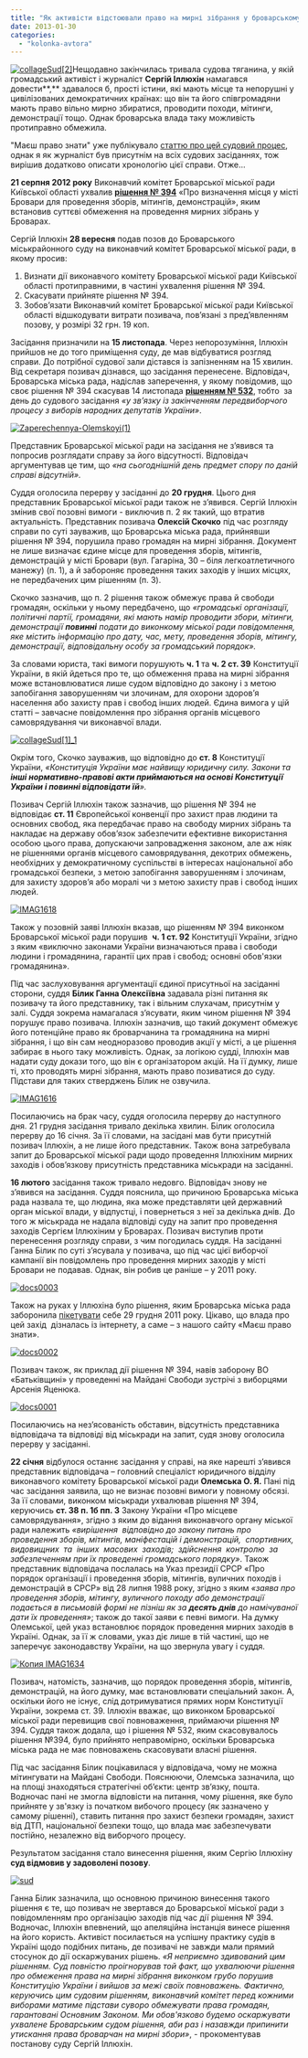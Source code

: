 ```yaml
---
title: "Як активісти відстоювали право на мирні зібрання у броварському суді. Хронологія"
date: 2013-01-30
categories: 
  - "kolonka-avtora"
---
```


[![collageSud[2]](https://mpz.brovary.org/wp-content/uploads/2013/01/collageSud2.jpg)](https://mpz.brovary.org/wp-content/uploads/2013/01/collageSud2.jpg)Нещодавно закінчилась тривала судова тяганина, у якій громадський активіст і журналіст **Сергій Іллюхін** намагався довести**,** здавалося б, прості істини, які мають місце та непорушні у цивілізованих демократичних країнах: що він та його співгромадяни мають право вільно мирно збиратися, проводити походи, мітинги, демонстрації тощо. Однак броварська влада таку можливість протиправно обмежила.

"Маєш право знати" уже публікувало [статтю про цей судовий процес](https://mpz.brovary.org/sud-viznav-zakonnim-obmezhennya-svobodi-mirnih-zibran-u-brovarah/), однак я як журналіст був присутнім на всіх судових засіданнях, тож вирішив додатково описати хронологію цієї справи. Отже...

**21 серпня 2012 року** Виконавчий комітет Броварської міської ради Київської області ухвалив [**рішення № 394**](http://docs.pravo-znaty.org.ua/p3930/21.08.2012/394) «Про визначення місця у місті Бровари для проведення зборів, мітингів, демонстрацій», яким встановив суттєві обмеження на проведення мирних зібрань у Броварах.

Сергій Іллюхін **28 вересня** подав позов до Броварського міськрайонного суду на виконавчий комітет Броварської міської ради, в якому просив:

1. Визнати дії виконавчого комітету Броварської міської ради Київської області протиправними, в частині ухвалення рішення № 394.
2. Скасувати прийняте рішення № 394.
3. Зобов’язати Виконавчий комітет Броварської міської ради Київської області відшкодувати витрати позивача, пов’язані з пред’явленням позову, у розмірі 32 грн. 19 коп.

Засідання призначили на **15 листопада**. Через непорозуміння, Іллюхін прийшов не до того приміщення суду, де мав відбуватися розгляд справи. До потрібної судової зали дістався із запізненням на 15 хвилин. Від секретаря позивач дізнався, що засідання перенесене. Відповідач, Броварська міська рада, надіслав заперечення, у якому повідомив, що своє рішення № 394 скасував 14 листопада [**рішенням № 532**](http://docs.pravo-znaty.org.ua/p6011/13.11.2012/532), тобто  за день до судового засідання _«у зв’язку із закінченням передвиборчого процесу з виборів народних депутатів України»_.

[![Zaperechennya-Olemskoyi(1)](https://mpz.brovary.org/wp-content/uploads/2013/01/Zaperechennya-Olemskoyi1.jpg)](https://mpz.brovary.org/wp-content/uploads/2013/01/Zaperechennya-Olemskoyi1.jpg)

Представник Броварської міської ради на засідання не з’явився та попросив розглядати справу за його відсутності. Відповідач аргументував це тим, що _«на сьогоднішній день предмет спору по даній справі відсутній»._

Суддя оголосила перерву у засіданні до **20 грудня**. Цього дня представник Броварської міської ради також не з’явився. Сергій Іллюхін змінив свої позовні вимоги - виключив п. 2 як такий, що втратив актуальність. Представник позивача **Олексій Скочко** під час розгляду справи по суті зауважив, що Броварська міська рада, прийнявши рішення № 394, порушила право громадян на мирні зібрання. Документ не лише визначає єдине місце для проведення зборів, мітингів, демонстрацій у місті Бровари (вул. Гагаріна, 30 – біля легкоатлетичного манежу) (п. 1), а й забороняє проведення таких заходів у інших місцях, не передбачених цим рішенням (п. 3).

Скочко зазначив, що п. 2 рішення також обмежує права й свободи громадян, оскільки у ньому передбачено, що _«громадські організації, політичні партії, громадяни, які мають намір проводити збори, мітинги, демонстрації **повинні** подати до виконкому міської ради повідомлення, яке містить інформацію про дату, час, мету, проведення зборів, мітингу, демонстрації, відповідальну особу за громадський порядок»._

За словами юриста, такі вимоги порушують **ч. 1** та **ч. 2 ст. 39** Конституції України, в якій йдеться про те, що обмеження права на мирні зібрання може встановлюватися лише судом відповідно до закону і з метою запобігання заворушенням чи злочинам, для охорони здоров’я населення або захисту прав і свобод інших людей. Єдина вимога у цій статті – завчасне повідомлення про зібрання органів місцевого самоврядування чи виконавчої влади.

[![collageSud[1]_1](https://mpz.brovary.org/wp-content/uploads/2013/01/collageSud1_1.jpg)](https://mpz.brovary.org/wp-content/uploads/2013/01/collageSud1_1.jpg)

Окрім того, Скочко зауважив, що відповідно до **ст. 8** Конституції України, _«Конституція України має найвищу юридичну силу. Закони та **інші нормативно-правові акти приймаються на основі Конституції України і повинні відповідати їй**»._

Позивач Сергій Іллюхін також зазначив, що рішення № 394 не відповідає **ст. 11** Європейської конвенції про захист прав людини та основних свобод, яка передбачає право на свободу мирних зібрань та накладає на державу обов’язок забезпечити ефективне використання особою цього права, допускаючи запровадження законом, але аж ніяк не рішеннями органів місцевого самоврядування, декотрих обмежень, необхідних у демократичному суспільстві в інтересах національної або громадської безпеки, з метою запобігання заворушенням і злочинам, для захисту здоров’я або моралі чи з метою захисту прав і свобод інших людей.

[![IMAG1618](https://mpz.brovary.org/wp-content/uploads/2013/01/IMAG1618.jpg)](https://mpz.brovary.org/wp-content/uploads/2013/01/IMAG1618.jpg)

Також у позовній заяві Іллюхін вказав, що рішенням № 394 виконком Броварської міської ради порушив  **ч. 1 ст. 92** Конституції України, згідно з яким «виключно законами України визначаються права і свободи людини і громадянина, гарантії цих прав і свобод; основні обов'язки громадянина».

Під час заслуховування аргументації єдиної присутньої на засіданні сторони, суддя **Білик Ганна Олексіївна** задавала різні питання як позивачу та його представнику, так і вільним слухачам, присутнім у залі. Суддя зокрема намагалася з’ясувати, яким чином рішення № 394 порушує право позивача. Іллюхін зазначив, що такий документ обмежує його потенційне право як броварчанина та громадянина на мирні зібрання, і що він сам неодноразово проводив акції у місті, а це рішення забирає в нього таку можливість. Однак, за логікою судді, Іллюхін мав надати суду докази того, що він є організатором акцій. На її думку, лише ті, хто проводять мирні зібрання, мають право позиватися до суду. Підстави для таких стверджень Білик не озвучила.

[![IMAG1616](https://mpz.brovary.org/wp-content/uploads/2013/01/IMAG1616.jpg)](https://mpz.brovary.org/wp-content/uploads/2013/01/IMAG1616.jpg)

Посилаючись на брак часу, суддя оголосила перерву до наступного дня. 21 грудня засідання тривало декілька хвилин. Білик оголосила перерву до 16 січня. За її словами, на засідані мав бути присутній позивач Іллюхін, а не лише його представник. Також вона затребувала запит до Броварської міської ради щодо проведення Іллюхіним мирних заходів і обов’язкову присутність представника міськради на засіданні.

**16 лютого** засідання також тривало недовго. Відповідач знову не з’явився на засідання. Суддя пояснила, що причиною Броварська міська рада назвала те, що людина, яка може представляти цей державний орган міської влади, у відпустці, і повернеться з неї за декілька днів. До того ж міськрада не надала відповіді суду на запит про проведення заходів Сергієм Іллюхіним у Броварах. Позивач виступив проти перенесення розгляду справи, з чим погодилась суддя. На засіданні Ганна Білик по суті з’ясувала у позивача, що під час цієї виборчої кампанії він повідомлень про проведення мирних заходів у місті Бровари не подавав. Однак, він робив це раніше – у 2011 року.

[![docs0003](https://mpz.brovary.org/wp-content/uploads/2013/01/docs0003.jpg)](https://mpz.brovary.org/wp-content/uploads/2013/01/docs0003.jpg)

Також на руках у Іллюхіна було рішення, яким Броварська міська рада заборонила [пікетувати](https://mpz.brovary.org/u-brovarah-did-moroz-prosit-deputativ-ne-chipaty-park-peremoga/) себе 29 грудня 2011 року. Цікаво, що влада про цей захід  дізналась із інтернету, а саме – з нашого сайту «Маєш право знати».

[![docs0002](https://mpz.brovary.org/wp-content/uploads/2013/01/docs0002.jpg)](https://mpz.brovary.org/wp-content/uploads/2013/01/docs0002.jpg)

Позивач також, як приклад дії рішення № 394, навів заборону ВО «Батьківщині» у проведенні на Майдані Свободи зустрічі з виборцями Арсенія Яценюка.

[![docs0001](https://mpz.brovary.org/wp-content/uploads/2013/01/docs0001.jpg)](https://mpz.brovary.org/wp-content/uploads/2013/01/docs0001.jpg)

Посилаючись на нез’ясованість обставин, відсутність представника відповідача та відповіді від міськради на запит, судя знову оголосила перерву у засіданні.

**22 січня** відбулося останнє засідання у справі, на яке нарешті з’явився представник відповідача – головний спеціаліст юридичного відділу виконавчого комітету Броварської міської ради **Олемська О. Я.** Пані під час засідання заявила, що не визнає позовні вимоги у повному обсязі. За її словами, виконком міськради ухвалював рішення № 394, керуючись **ст. 38 п. 1б пп. 3** Закону України «Про місцеве самоврядування», згідно з яким до відання виконавчого органу міської ради належить _«вирішення  відповідно до закону питань про проведення зборів, мітингів, маніфестацій і демонстрацій,  спортивних, видовищних  та  інших  масових  заходів;  здійснення  контролю  за забезпеченням при їх проведенні громадського порядку»_. Також представник відповідача послалась на Указ президії СРСР «Про порядок організації і проведення зборів, мітингів, вуличних походів і демонстрацій в СРСР» від 28 липня 1988 року, згідно з яким _«заява про проведення зборів, мітингу, вуличного походу або демонстрації подається в письмовій формі не пізніш як за **десять днів** до намічуваної дати їх проведення»_; також до такої заяви є певні вимоги. На думку Олемської, цей указ встановлює порядок проведення мирних заходів в Україні. Однак, за її ж словами, указ діє лише в тій частині, що не заперечує законодавству України, на що звернула увагу і суддя.

[![Копия IMAG1634](https://mpz.brovary.org/wp-content/uploads/2013/01/Kopiya-IMAG1634.jpg)](https://mpz.brovary.org/wp-content/uploads/2013/01/Kopiya-IMAG1634.jpg)

Позивач, натомість, зазначив, що порядок проведення зборів, мітингів, демонстрацій, на його думку, має встановлювати спеціальний закон. А, оскільки його не існує, слід дотримуватися прямих норм Конституції України, зокрема ст. 39. Іллюхін вважає, що виконком Броварської міської ради перевищив свої повноваження, приймаючи рішення № 394. Суддя також додала, що і рішення № 532, яким скасовувалось рішення №394, було прийнято неправомірно, оскільки Броварська міська рада не має повноважень скасовувати власні рішення.

Під час засідання Білик поцікавилася у відповідача, чому не можна мітингувати на Майдані Свободи. Пояснюючи, Олемська зазначила, що на площі знаходяться стратегічні об’єкти: центр зв’язку, пошта. Водночас пані не змогла відповісти на питання, чому рішення, яке було прийняте у зв'язку із початком вибочого процесу (як зазначено у самому рішенні), ставить питання про захист безпеки громадян, захист від ДТП, національної безпеки тощо, що влада має забезпечувати постійно, незалежно від виборчого процесу.

Результатом засідання стало винесення рішення, яким Сергію Іллюхіну **суд відмовив у задоволені позову**.

[![sud](https://mpz.brovary.org/wp-content/uploads/2013/01/sud.jpg)](https://mpz.brovary.org/wp-content/uploads/2013/01/sud.jpg)

Ганна Білик зазначила, що основною причиною винесення такого рішення є те, що позивач не звертався до Броварської міської ради з повідомленням про організацію заходів під час дії рішення № 394. Водночас, Іллюхін впевнений, що апеляційна інстанція винесе рішення на його користь. Активіст посилається на успішну практику судів в Україні щодо подібних питань, де позивачі не завжди мали прямий стосунок до дії оскаржуваних рішень. _«Я неприємно здивований цим рішенням. Суд повністю проігнорував той факт, що ухвалюючи рішення про обмеження права на мирні зібрання виконком грубо порушив Конституцію України і вийшов за межі своїх повноважень. Фактично, керуючись цим судовим рішенням, виконавчий комітет перед кожними виборами матиме підстави суворо обмежувати права громадян, гарантовані Основним Законом. Ми обов'язково будемо оскаржувати ухвалене Броварським судом рішення, аби раз і назавжди припинити утискання права броварчан на мирні збори»_, - прокоментував постанову суду Сергій Іллюхін.
